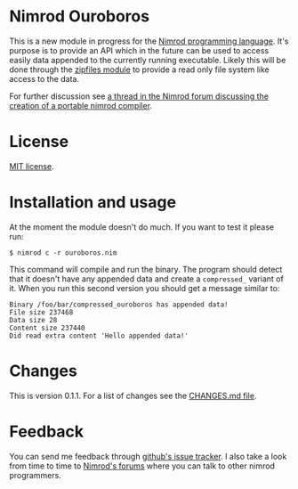 Nimrod Ouroboros
================

This is a new module in progress for the [Nimrod programming
language](http://nimrod-code.org). It's purpose is to provide an API which in
the future can be used to access easily data appended to the currently running
executable. Likely this will be done through the [zipfiles
module](http://nimrod-code.org/zipfiles.html) to provide a read only file
system like access to the data.

For further discussion see [a thread in the Nimrod forum discussing the
creation of a portable nimrod compiler](http://forum.nimrod-code.org/t/194).


License
=======

[MIT license](LICENSE.md).


Installation and usage
======================

At the moment the module doesn't do much. If you want to test it please run:

	$ nimrod c -r ouroboros.nim

This command will compile and run the binary. The program should detect that it
doesn't have any appended data and create a ``compressed_`` variant of it. When
you run this second version you should get a message similar to:

	Binary /foo/bar/compressed_ouroboros has appended data!
	File size 237468
	Data size 28
	Content size 237440
	Did read extra content 'Hello appended data!'


Changes
=======

This is version 0.1.1. For a list of changes see the [CHANGES.md
file](CHANGES.md).


Feedback
========

You can send me feedback through [github's issue
tracker](https://github.com/gradha/nimrod-ouroboros/issues). I also take a look
from time to time to [Nimrod's forums](http://forum.nimrod-code.org) where you
can talk to other nimrod programmers.
